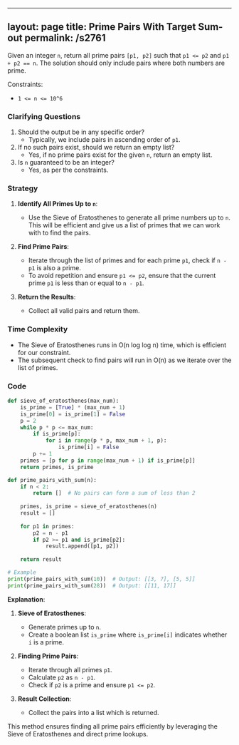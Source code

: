 
---
layout: page
title:  Prime Pairs With Target Sum-out
permalink: /s2761
---

Given an integer `n`, return all prime pairs `[p1, p2]` such that `p1 <= p2` and `p1 + p2 == n`. The solution should only include pairs where both numbers are prime.

Constraints:
- `1 <= n <= 10^6`

### Clarifying Questions

1. Should the output be in any specific order?
   - Typically, we include pairs in ascending order of `p1`.
2. If no such pairs exist, should we return an empty list?
   - Yes, if no prime pairs exist for the given `n`, return an empty list.
3. Is `n` guaranteed to be an integer?
   - Yes, as per the constraints.

### Strategy

1. **Identify All Primes Up to `n`**:
   - Use the Sieve of Eratosthenes to generate all prime numbers up to `n`. This will be efficient and give us a list of primes that we can work with to find the pairs.

2. **Find Prime Pairs**:
   - Iterate through the list of primes and for each prime `p1`, check if `n - p1` is also a prime.
   - To avoid repetition and ensure `p1 <= p2`, ensure that the current prime `p1` is less than or equal to `n - p1`.

3. **Return the Results**:
   - Collect all valid pairs and return them.

### Time Complexity

- The Sieve of Eratosthenes runs in O(n log log n) time, which is efficient for our constraint.
- The subsequent check to find pairs will run in O(n) as we iterate over the list of primes.

### Code

```python
def sieve_of_eratosthenes(max_num):
    is_prime = [True] * (max_num + 1)
    is_prime[0] = is_prime[1] = False
    p = 2
    while p * p <= max_num:
        if is_prime[p]:
            for i in range(p * p, max_num + 1, p):
                is_prime[i] = False
        p += 1
    primes = [p for p in range(max_num + 1) if is_prime[p]]
    return primes, is_prime

def prime_pairs_with_sum(n):
    if n < 2:
        return []  # No pairs can form a sum of less than 2
    
    primes, is_prime = sieve_of_eratosthenes(n)
    result = []
    
    for p1 in primes:
        p2 = n - p1
        if p2 >= p1 and is_prime[p2]:
            result.append([p1, p2])
    
    return result

# Example
print(prime_pairs_with_sum(10))  # Output: [[3, 7], [5, 5]]
print(prime_pairs_with_sum(28))  # Output: [[11, 17]]
```

**Explanation**:
1. **Sieve of Eratosthenes**:
   - Generate primes up to `n`.
   - Create a boolean list `is_prime` where `is_prime[i]` indicates whether `i` is a prime.

2. **Finding Prime Pairs**:
   - Iterate through all primes `p1`.
   - Calculate `p2` as `n - p1`.
   - Check if `p2` is a prime and ensure `p1 <= p2`.

3. **Result Collection**:
   - Collect the pairs into a list which is returned.

This method ensures finding all prime pairs efficiently by leveraging the Sieve of Eratosthenes and direct prime lookups.